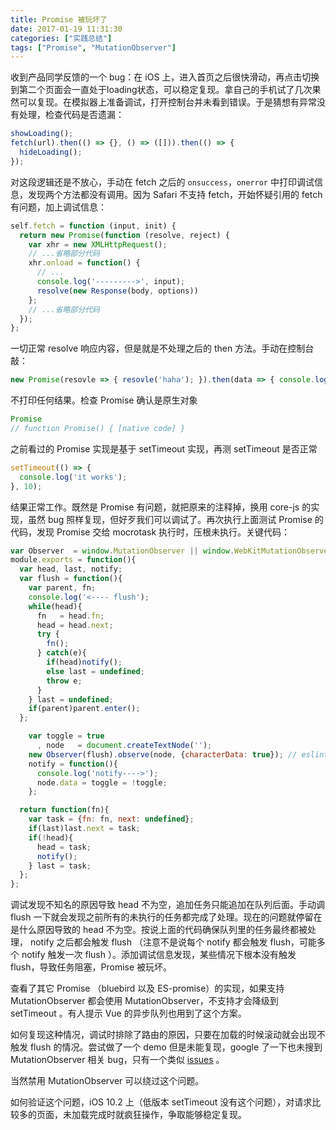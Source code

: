 ```yaml
---
title: Promise 被玩坏了
date: 2017-01-19 11:31:30
categories: ["实践总结"]
tags: ["Promise", "MutationObserver"]
---
```


收到产品同学反馈的一个 bug：在 iOS 上，进入首页之后很快滑动，再点击切换到第二个页面会一直处于loading状态，可以稳定复现。拿自己的手机试了几次果然可以复现。在模拟器上准备调试，打开控制台并未看到错误。于是猜想有异常没有处理，检查代码是否遗漏：
```javascript
showLoading();
fetch(url).then(() => {}, () => ([])).then(() => {
  hideLoading();
});
```

<!-- more -->

对这段逻辑还是不放心，手动在 fetch 之后的 `onsuccess`，`onerror` 中打印调试信息，发现两个方法都没有调用。因为 Safari 不支持 fetch，开始怀疑引用的 fetch 有问题，加上调试信息：

```javascript
self.fetch = function (input, init) {
  return new Promise(function (resolve, reject) {
    var xhr = new XMLHttpRequest();
    // ...省略部分代码
    xhr.onload = function() {
      // ...
      console.log('--------->', input);
      resolve(new Response(body, options))
    };
    // ...省略部分代码
  });
};
```
一切正常 resolve 响应内容，但是就是不处理之后的 then 方法。手动在控制台敲：
```javascript
new Promise(resovle => { resovle('haha'); }).then(data => { console.log(data); }, () => { console.log('wwwwwww'); })
```
不打印任何结果。检查 Promise 确认是原生对象
```javascript
Promise
// function Promise() { [native code] }
```
之前看过的 Promise 实现是基于 setTimeout 实现，再测 setTimeout 是否正常
```javascript
setTimeout(() => {
  console.log('it works');
}, 10);
```
结果正常工作。既然是 Promise 有问题，就把原来的注释掉，换用 core-js 的实现，虽然 bug 照样复现，但好歹我们可以调试了。再次执行上面测试 Promise 的代码，发现 Promise 交给 mocrotask 执行时，压根未执行。关键代码：
```javascript
var Observer  = window.MutationObserver || window.WebKitMutationObserver;
module.exports = function(){
  var head, last, notify;
  var flush = function(){
    var parent, fn;
    console.log('<---- flush');
    while(head){
      fn   = head.fn;
      head = head.next;
      try {
        fn();
      } catch(e){
        if(head)notify();
        else last = undefined;
        throw e;
      }
    } last = undefined;
    if(parent)parent.enter();
  };

    var toggle = true
      , node   = document.createTextNode('');
    new Observer(flush).observe(node, {characterData: true}); // eslint-disable-line no-new
    notify = function(){
      console.log('notify---->');
      node.data = toggle = !toggle;
    };

  return function(fn){
    var task = {fn: fn, next: undefined};
    if(last)last.next = task;
    if(!head){
      head = task;
      notify();
    } last = task;
  };
};
```
调试发现不知名的原因导致 head 不为空，追加任务只能追加在队列后面。手动调 flush 一下就会发现之前所有的未执行的任务都完成了处理。现在的问题就停留在是什么原因导致的 head 不为空。按说上面的代码确保队列里的任务最终都被处理， notify 之后都会触发 flush （注意不是说每个 notify 都会触发 flush，可能多个 notify 触发一次 flush ）。添加调试信息发现，某些情况下根本没有触发 flush，导致任务阻塞，Promise 被玩坏。

查看了其它 Promise （bluebird 以及 ES-promise）的实现，如果支持 MutationObserver 都会使用 MutationObserver，不支持才会降级到 setTimeout 。有人提示 Vue 的异步队列也用到了这个方案。

如何复现这种情况，调试时排除了路由的原因，只要在加载的时候滚动就会出现不触发 flush 的情况。尝试做了一个 demo 但是未能复现，google 了一下也未搜到 MutationObserver 相关 bug，只有一个类似 [issues](https://github.com/petkaantonov/bluebird/issues/666) 。

当然禁用 MutationObserver 可以绕过这个问题。

如何验证这个问题，iOS 10.2 上（低版本 setTimeout 没有这个问题），对请求比较多的页面，未加载完成时就疯狂操作，争取能够稳定复现。
